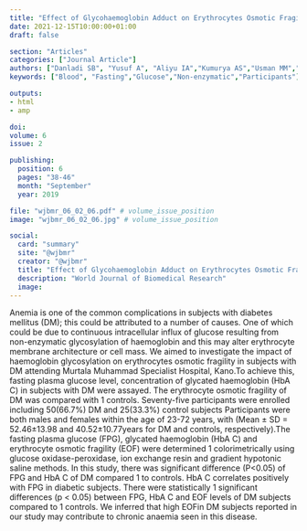 ```yaml
---
title: "Effect of Glycohaemoglobin Adduct on Erythrocytes Osmotic Fragility in Nigerian Patients With Diabetes Mellitus"
date: 2021-12-15T10:00:00+01:00
draft: false

section: "Articles"
categories: ["Journal Article"]
authors: ["Danladi SB", "Yusuf A", "Aliyu IA","Kumurya AS","Usman MM","Obazelu PA"]
keywords: ["Blood", "Fasting","Glucose","Non-enzymatic","Participants"]

outputs: 
- html
- amp

doi:
volume: 6
issue: 2

publishing:
  position: 6
  pages: "38-46"
  month: "September"
  year: 2019

file: "wjbmr_06_02_06.pdf" # volume_issue_position
image: "wjbmr_06_02_06.jpg" # volume_issue_position

social:
  card: "summary"
  site: "@wjbmr"
  creator: "@wjbmr"
  title: "Effect of Glycohaemoglobin Adduct on Erythrocytes Osmotic Fragility in Nigerian Patients With Diabetes Mellitus"
  description: "World Journal of Biomedical Research"
  image:
---
```

Anemia is one of the common complications in subjects with diabetes mellitus (DM); this could be
attributed to a number of causes. One of which could be due to continuous intracellular influx of
glucose resulting from non-enzymatic glycosylation of haemoglobin and this may alter erythrocyte
membrane architecture or cell mass. We aimed to investigate the impact of haemoglobin glycosylation
on erythrocytes osmotic fragility in subjects with DM attending Murtala Muhammad Specialist
Hospital, Kano.To achieve this, fasting plasma glucose level, concentration of glycated haemoglobin
(HbA C) in subjects with DM were assayed. The erythrocyte osmotic fragility of DM was compared with 1
controls. Seventy-five participants were enrolled including 50(66.7%) DM and 25(33.3%) control
subjects Participants were both males and females within the age of 23-72 years, with (Mean ± SD =
52.46±13.98 and 40.52±10.77years for DM and controls, respectively).The fasting plasma glucose
(FPG), glycated haemoglobin (HbA C) and erythrocyte osmotic fragility (EOF) were determined 1
colorimetrically using glucose oxidase-peroxidase, ion exchange resin and gradient hypotonic saline
methods. In this study, there was significant difference (P<0.05) of FPG and HbA C of DM compared 1
to controls. HbA C correlates positively with FPG in diabetic subjects. There were statistically 1
significant differences (p < 0.05) between FPG, HbA C and EOF levels of DM subjects compared to 1
controls. We inferred that high EOFin DM subjects reported in our study may contribute to chronic
anaemia seen in this disease.